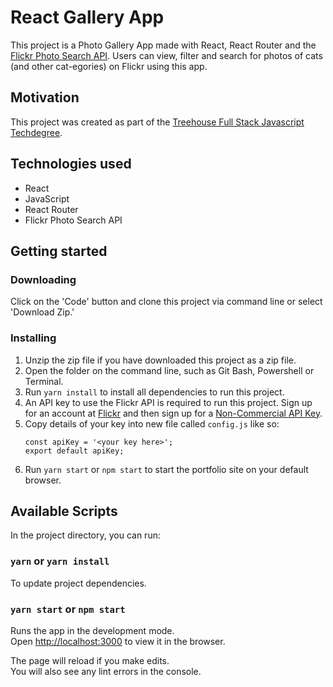 # React Gallery App

This project is a Photo Gallery App made with React, React Router and the [Flickr Photo Search API](https://www.flickr.com). Users can view, filter and search for photos of cats (and other cat-egories) on Flickr using this app. 

## Motivation
This project was created as part of the [Treehouse Full Stack Javascript Techdegree](https://teamtreehouse.com/techdegree/full-stack-javascript).

## Technologies used
- React
- JavaScript
- React Router
- Flickr Photo Search API

## Getting started
### Downloading
Click on the 'Code' button and clone this project via command line or select 'Download Zip.'

### Installing
1. Unzip the zip file if you have downloaded this project as a zip file.
1. Open the folder on the command line, such as Git Bash, Powershell or Terminal.
1. Run `yarn install` to install all dependencies to run this project.
1. An API key to use the Flickr API is required to run this project. Sign up for an account at [Flickr](https://www.flickr.com) and then sign up for a [Non-Commercial API Key](https://www.flickr.com/services/apps/create/apply/).
1. Copy details of your key into new file called `config.js` like so:
    ```
    const apiKey = '<your key here>';
    export default apiKey;
    ```
1. Run `yarn start` or `npm start` to start the portfolio site on your default browser.

## Available Scripts
In the project directory, you can run:

### `yarn` or `yarn install`
To update project dependencies.

### `yarn start` or `npm start`
Runs the app in the development mode.\
Open [http://localhost:3000](http://localhost:3000) to view it in the browser.

The page will reload if you make edits.\
You will also see any lint errors in the console.